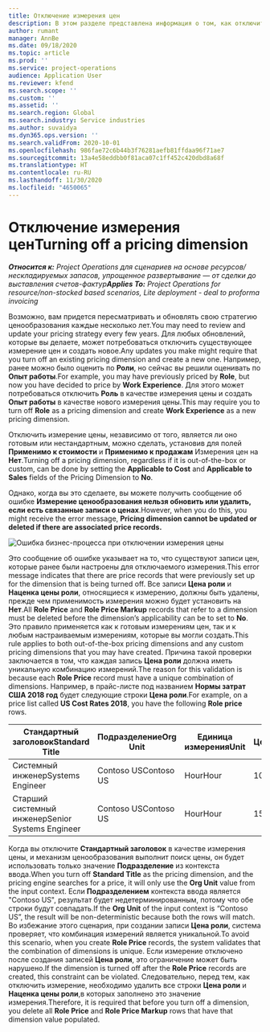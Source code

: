 ```yaml
---
title: Отключение измерения цен
description: В этом разделе представлена информация о том, как отключить измерения цен.
author: rumant
manager: AnnBe
ms.date: 09/18/2020
ms.topic: article
ms.prod: ''
ms.service: project-operations
audience: Application User
ms.reviewer: kfend
ms.search.scope: ''
ms.custom: ''
ms.assetid: ''
ms.search.region: Global
ms.search.industry: Service industries
ms.author: suvaidya
ms.dyn365.ops.version: ''
ms.search.validFrom: 2020-10-01
ms.openlocfilehash: 986fae72c6b44b3f76281aefb81ffdaa96f71ae7
ms.sourcegitcommit: 13a4e58eddbb0f81aca07c1ff452c420dbd8a68f
ms.translationtype: HT
ms.contentlocale: ru-RU
ms.lasthandoff: 11/30/2020
ms.locfileid: "4650065"
---
```

# <a name="turning-off-a-pricing-dimension"></a><span data-ttu-id="683a0-103">Отключение измерения цен</span><span class="sxs-lookup"><span data-stu-id="683a0-103">Turning off a pricing dimension</span></span>

<span data-ttu-id="683a0-104">_**Относится к:** Project Operations для сценариев на основе ресурсов/нескладируемых запасов, упрощенное развертывание — от сделки до выставления счетов-фактур_</span><span class="sxs-lookup"><span data-stu-id="683a0-104">_**Applies To:** Project Operations for resource/non-stocked based scenarios, Lite deployment - deal to proforma invoicing_</span></span>

<span data-ttu-id="683a0-105">Возможно, вам придется пересматривать и обновлять свою стратегию ценообразования каждые несколько лет.</span><span class="sxs-lookup"><span data-stu-id="683a0-105">You may need to review and update your pricing strategy every few years.</span></span> <span data-ttu-id="683a0-106">Для любых обновлений, которые вы делаете, может потребоваться отключить существующее измерение цен и создать новое.</span><span class="sxs-lookup"><span data-stu-id="683a0-106">Any updates you make might require that you turn off an existing pricing dimension and create a new one.</span></span> <span data-ttu-id="683a0-107">Например, ранее можно было оценить по **Роли**, но сейчас вы решили оценивать по **Опыт работы**.</span><span class="sxs-lookup"><span data-stu-id="683a0-107">For example, you may have previously priced by **Role**, but now you have decided to price by **Work Experience**.</span></span> <span data-ttu-id="683a0-108">Для этого может потребоваться отключить **Роль** в качестве измерения цены и создать **Опыт работы** в качестве нового измерения цены.</span><span class="sxs-lookup"><span data-stu-id="683a0-108">This may require you to turn off **Role** as a pricing dimension and create **Work Experience** as a new pricing dimension.</span></span> 

<span data-ttu-id="683a0-109">Отключить измерение цены, независимо от того, является ли оно готовым или нестандартным, можно сделать, установив для полей **Применимо к стоимости** и **Применимо к продажам** Измерения цен на **Нет**.</span><span class="sxs-lookup"><span data-stu-id="683a0-109">Turning off a pricing dimension, regardless if it is out-of-the-box or custom, can be done by setting the **Applicable to Cost** and **Applicable to Sales** fields of the Pricing Dimension to **No**.</span></span>

<span data-ttu-id="683a0-110">Однако, когда вы это сделаете, вы можете получить сообщение об ошибке **Измерение ценообразования нельзя обновить или удалить, если есть связанные записи о ценах**.</span><span class="sxs-lookup"><span data-stu-id="683a0-110">However, when you do this, you might receive the error message, **Pricing dimension cannot be updated or deleted if there are associated price records.**</span></span>

![Ошибка бизнес-процесса при отключении измерения цены](media/Business-Process-Error.png)

<span data-ttu-id="683a0-112">Это сообщение об ошибке указывает на то, что существуют записи цен, которые ранее были настроены для отключаемого измерения.</span><span class="sxs-lookup"><span data-stu-id="683a0-112">This error message indicates that there are price records that were previously set up for the dimension that is being turned off.</span></span> <span data-ttu-id="683a0-113">Все записи **Цена роли** и **Наценка цены роли**, относящиеся к измерению, должны быть удалены, прежде чем применимость измерения можно будет установить на **Нет**.</span><span class="sxs-lookup"><span data-stu-id="683a0-113">All **Role Price** and **Role Price Markup** records that refer to a dimension must be deleted before the dimension’s applicability can be to set to **No**.</span></span> <span data-ttu-id="683a0-114">Это правило применяется как к готовым измерениям цен, так и к любым настраиваемым измерениям, которые вы могли создать.</span><span class="sxs-lookup"><span data-stu-id="683a0-114">This rule applies to both out-of-the-box pricing dimensions and any custom pricing dimensions that you may have created.</span></span> <span data-ttu-id="683a0-115">Причина такой проверки заключается в том, что каждая запись **Цена роли** должна иметь уникальную комбинацию измерений.</span><span class="sxs-lookup"><span data-stu-id="683a0-115">The reason for this validation is because each **Role Price** record must have a unique combination of dimensions.</span></span> <span data-ttu-id="683a0-116">Например, в прайс-листе под названием **Нормы затрат США 2018 год** будет следующие строки **Цена роли**.</span><span class="sxs-lookup"><span data-stu-id="683a0-116">For example, on a price list called **US Cost Rates 2018**, you have the following **Role price** rows.</span></span> 

| <span data-ttu-id="683a0-117">Стандартный заголовок</span><span class="sxs-lookup"><span data-stu-id="683a0-117">Standard Title</span></span>         | <span data-ttu-id="683a0-118">Подразделение</span><span class="sxs-lookup"><span data-stu-id="683a0-118">Org Unit</span></span>    |<span data-ttu-id="683a0-119">Единица измерения</span><span class="sxs-lookup"><span data-stu-id="683a0-119">Unit</span></span>   |<span data-ttu-id="683a0-120">Цена</span><span class="sxs-lookup"><span data-stu-id="683a0-120">Price</span></span>  |<span data-ttu-id="683a0-121">Валюта</span><span class="sxs-lookup"><span data-stu-id="683a0-121">Currency</span></span>  |
| -----------------------|-------------|-------|-------|----------|
| <span data-ttu-id="683a0-122">Системный инженер</span><span class="sxs-lookup"><span data-stu-id="683a0-122">Systems Engineer</span></span>|<span data-ttu-id="683a0-123">Contoso US</span><span class="sxs-lookup"><span data-stu-id="683a0-123">Contoso US</span></span>|<span data-ttu-id="683a0-124">Hour</span><span class="sxs-lookup"><span data-stu-id="683a0-124">Hour</span></span>| <span data-ttu-id="683a0-125">100</span><span class="sxs-lookup"><span data-stu-id="683a0-125">100</span></span>|<span data-ttu-id="683a0-126">Доллар США</span><span class="sxs-lookup"><span data-stu-id="683a0-126">USD</span></span>|
| <span data-ttu-id="683a0-127">Старший системный инженер</span><span class="sxs-lookup"><span data-stu-id="683a0-127">Senior Systems Engineer</span></span>|<span data-ttu-id="683a0-128">Contoso US</span><span class="sxs-lookup"><span data-stu-id="683a0-128">Contoso US</span></span>|<span data-ttu-id="683a0-129">Hour</span><span class="sxs-lookup"><span data-stu-id="683a0-129">Hour</span></span>| <span data-ttu-id="683a0-130">150</span><span class="sxs-lookup"><span data-stu-id="683a0-130">150</span></span>| <span data-ttu-id="683a0-131">Доллар США</span><span class="sxs-lookup"><span data-stu-id="683a0-131">USD</span></span>|


<span data-ttu-id="683a0-132">Когда вы отключите **Стандартный заголовок** в качестве измерения цены, и механизм ценообразования выполнит поиск цены, он будет использовать только значение **Подразделение** из контекста ввода.</span><span class="sxs-lookup"><span data-stu-id="683a0-132">When you turn off **Standard Title** as the pricing dimension, and the pricing engine searches for a price, it will only use the **Org Unit** value from the input context.</span></span> <span data-ttu-id="683a0-133">Если **Подразделением** контекста ввода является "Contoso US", результат будет недетерминированным, потому что обе строки будут совпадать.</span><span class="sxs-lookup"><span data-stu-id="683a0-133">If the **Org Unit** of the input context is “Contoso US”, the result will be non-deterministic because both the rows will match.</span></span> <span data-ttu-id="683a0-134">Во избежание этого сценария, при создании записи **Цена роли**, система проверяет, что комбинация измерений является уникальной.</span><span class="sxs-lookup"><span data-stu-id="683a0-134">To avoid this scenario, when you create **Role Price** records, the system validates that the combination of dimensions is unique.</span></span> <span data-ttu-id="683a0-135">Если измерение отключено после создания записей **Цена роли**, это ограничение может быть нарушено.</span><span class="sxs-lookup"><span data-stu-id="683a0-135">If the dimension is turned off after the **Role Price** records are created, this constraint can be violated.</span></span> <span data-ttu-id="683a0-136">Следовательно, перед тем, как отключить измерение, необходимо удалить все строки **Цена роли** и **Наценка цены роли**,в которых заполнено это значение измерения.</span><span class="sxs-lookup"><span data-stu-id="683a0-136">Therefore, it is required that before you turn off a dimension, you delete all **Role Price** and **Role Price Markup** rows that have that dimension value populated.</span></span>
